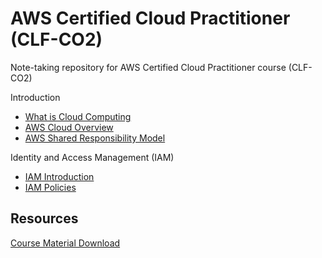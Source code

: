 # AWS Certified Cloud Practitioner (CLF-CO2)

Note-taking repository for AWS Certified Cloud Practitioner course (CLF-CO2)

Introduction

- [What is Cloud Computing](./docs/cloud_computing.md)
- [AWS Cloud Overview](./docs/aws_overview.md)
- [AWS Shared Responsibility Model](./docs/aws_shared_responsibility.md)

Identity and Access Management (IAM)

- [IAM Introduction](./docs/iam_introduction.md)
- [IAM Policies](./docs/iam_policies.md)

## Resources

[Course Material Download](https://courses.datacumulus.com/downloads/certified-cloud-practitioner-zb2/)

